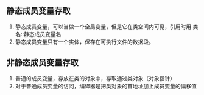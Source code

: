 ## 静态成员变量存取
1. 静态成员变量，可以当做一个全局变量，但是它在类空间内可见，引用时用 类名::静态成员变量名
2. 静态成员变量只有一个实体，保存在可执行文件的数据段。
   
## 非静态成员变量存取
1. 普通的成员变量，存放在类的对象中，存取通过类对象（对象指针）
2. 对于普通成员变量的访问，编译器是把类对象的首地址加上成员变量的偏移值